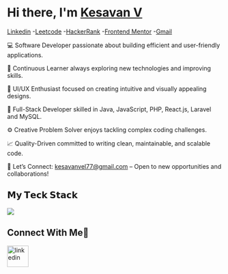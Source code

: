 # Hi there, I'm [Kesavan V](https://www.linkedin.com/in/kesavan77/)
<p> <a href="https://www.linkedin.com/in/kesavan77/">Linkedin</a> -<a href="https://leetcode.com/u/kesavan_77/">Leetcode</a> -<a href="https://www.hackerrank.com/profile/kesavanvel77">HackerRank</a> -<a href="https://www.frontendmentor.io/profile/Kesavan-77">Frontend Mentor</a> -<a href="https://mail.google.com/mail/u/0/#inbox">Gmail</a></p>

💻 Software Developer passionate about building efficient and user-friendly applications.

🌱 Continuous Learner always exploring new technologies and improving skills.

🎨 UI/UX Enthusiast focused on creating intuitive and visually appealing designs.

🔧 Full-Stack Developer skilled in Java, JavaScript, PHP, React.js, Laravel and MySQL.

⚙️ Creative Problem Solver enjoys tackling complex coding challenges.

📈 Quality-Driven committed to writing clean, maintainable, and scalable code.

📧 Let’s Connect: kesavanvel77@gmail.com – Open to new opportunities and collaborations!

## 𝗠𝘆 𝗧𝗲𝗰𝗸 𝗦𝘁𝗮𝗰𝗸

<p>
  <a href="https://skillicons.dev">
    <img src="https://skillicons.dev/icons?i=java,js,ts,py,php,mysql,html,css,jquery,bootstrap,react,materialui,laravel,postman,git,github,linux,figma,ps,ai,vscode&perline=11" />
  </a>
</p>

## Connect With Me🤝

<!--icons and links-->
<p>
<a href="https://www.linkedin.com/in/kesavan77/" target="blank"><img align="center" src="https://user-images.githubusercontent.com/88904952/234979284-68c11d7f-1acc-4f0c-ac78-044e1037d7b0.png" alt="linkedin" height="50" width="50" /></a>
</p>
